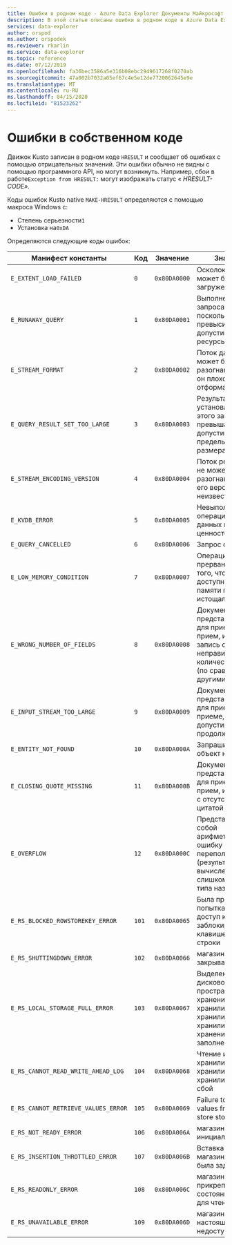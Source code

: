```yaml
---
title: Ошибки в родном коде - Azure Data Explorer Документы Майкрософт
description: В этой статье описаны ошибки в родном коде в Azure Data Explorer.
services: data-explorer
author: orspod
ms.author: orspodek
ms.reviewer: rkarlin
ms.service: data-explorer
ms.topic: reference
ms.date: 07/12/2019
ms.openlocfilehash: fa36bec3586a5e316b08ebc2949617268f0270ab
ms.sourcegitcommit: 47a002b7032a05ef67c4e5e12de7720062645e9e
ms.translationtype: MT
ms.contentlocale: ru-RU
ms.lasthandoff: 04/15/2020
ms.locfileid: "81523262"
---
```

# <a name="errors-in-native-code"></a>Ошибки в собственном коде

Движок Kusto записан в родном коде `HRESULT` и сообщает об ошибках с помощью отрицательных значений. Эти ошибки обычно не видны с помощью программного API, но могут возникнуть. Например, сбои в работе`Exception from HRESULT:` могут изображать статус « *HRESULT-CODE».*

Коды ошибок Kusto native `MAKE-HRESULT` определяются с помощью макроса Windows с:

* Степень серьезности`1`
* Установка на`0xDA`
  
Определяются следующие коды ошибок:

|Манифест константы                  |Код |Значение        |Значение                                                                                                        |
|-----------------------------------|-----|-------------|---------------------------------------------------------------------------------------------------------------|
|`E_EXTENT_LOAD_FAILED`             | `0`  |`0x80DA0000`|Осколок данных не может быть загружен                                                                                  |
|`E_RUNAWAY_QUERY`                  | `1`  |`0x80DA0001`|Выполнение запроса прервано, поскольку оно превысило допустимые ресурсы                                                   |
|`E_STREAM_FORMAT`                  | `2`  |`0x80DA0002`|Поток данных не может быть разогнан, так как он плохо отформатирован                                                      |
|`E_QUERY_RESULT_SET_TOO_LARGE`     | `3`  |`0x80DA0003`|Результат, установленный для этого запроса, превышает допустимые пределы записи/размера                                            |
|`E_STREAM_ENCODING_VERSION`        | `4`  |`0x80DA0004`|Поток результатов не может быть разогнан, так как его версия неизвестна                                                   |
|`E_KVDB_ERROR`                     | `5`  |`0x80DA0005`|Невыполнение операции базы данных ключей/ценностей                                                              |
|`E_QUERY_CANCELLED`                | `6`  |`0x80DA0006`|Запрос отменен                                                                                            |
|`E_LOW_MEMORY_CONDITION`           | `7`  |`0x80DA0007`|Операция была прервана из-за того, что доступность памяти процесса истощалась                                              |
|`E_WRONG_NUMBER_OF_FIELDS`         | `8`  |`0x80DA0008`|Документ csv, представленный для приема на прием, имеет запись с неправильным количеством полей (по сравнению с другими записями)|
|`E_INPUT_STREAM_TOO_LARGE`         | `9`  |`0x80DA0009`|Документ, представленный для приема в приеме, превысил допустимую продолжительность                                           |
|`E_ENTITY_NOT_FOUND`               | `10` |`0x80DA000A`|Запрашиваемый объект не найден                                                                             |
|`E_CLOSING_QUOTE_MISSING`          | `11` |`0x80DA000B`|Документ csv, представленный для приема на прием, имеет поле с отсутствующей цитатой                                        |
|`E_OVERFLOW`                       | `12` |`0x80DA000C`|Представляет собой арифметическую ошибку переполнения (результат вычисления слишком велик для типа назначения)    |
|`E_RS_BLOCKED_ROWSTOREKEY_ERROR`   | `101`|`0x80DA0065`|Была предпринята попытка получить доступ к заблокированной клавише магазина строки                                                          |
|`E_RS_SHUTTINGDOWN_ERROR`          | `102`|`0x80DA0066`|магазин строк закрывается                                                                                     |
|`E_RS_LOCAL_STORAGE_FULL_ERROR`    | `103`|`0x80DA0067`|Выделенное дисковое пространство для хранения хранилища хранилища хранилища строк и хранения заполнено                                                             |
|`E_RS_CANNOT_READ_WRITE_AHEAD_LOG` | `104`|`0x80DA0068`|Чтение из хранилища хранилища хранилища строк и сбой                                                                      |
|`E_RS_CANNOT_RETRIEVE_VALUES_ERROR`| `105`|`0x80DA0069`|Failure to retrieve values from row store storage                                                              |
|`E_RS_NOT_READY_ERROR`             | `106`|`0x80DA006A`|магазин строк инициализирует                                                                                      |
|`E_RS_INSERTION_THROTTLED_ERROR`   | `107`|`0x80DA006B`|Вставка значения в магазин строк и была задушена                                                                   |
|`E_RS_READONLY_ERROR`              | `108`|`0x80DA006C`|магазин строки прикреплен в состоянии только для чтения                                                                       |
|`E_RS_UNAVAILABLE_ERROR`           | `109`|`0x80DA006D`|магазин строк в настоящее время недоступен                                                                             |